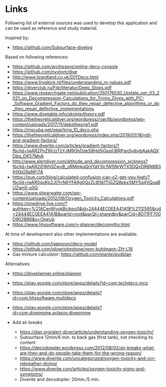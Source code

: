 # Links

Following list of external sources was used to develop this application and can be used as reference and study material.

Inspired by:

* <https://github.com/Subsurface-divelog>

Based on following references:

* <https://github.com/archisgore/online-deco-console>
* <https://github.com/nyxtom/dive>
* <http://www.lizardland.co.uk/DIYDeco.html>
* <https://www.frogkick.nl/files/understanding_m-values.pdf>
* <https://diverclub.ru/File/literatur/Deep_Stops.pdf>
* <https://www.researchgate.net/publication/350176530_Update_per_03_2021_on_Decompression-Calculations_for_Trimix_Dives_with_PC-_Software_Gradient_Factors_do_they_repair_defective_algorithms_or_do_they_repair_defective_implementations>
* <https://www.divetable.info/skripte/theory.pdf>
* <https://thetheoreticaldiver.org/wordpress//var/lib/wordpress/wp-content/uploads/2017/11/dekotheorie1.pdf>
* <https://njscuba.net/gear/trng_10_deco.php>
* <https://thetheoreticaldiver.org/wordpress/index.php/2019/01/18/ndl-and-gradient-factors/>
* <https://www.diverite.com/articles/gradient-factors/?fbclid=IwAR2PnZ6IUzTzYJM9GhDdeS8HdSiGpqUBRPanSvibybAakAQXDbq_DK57MnA>
* <http://www.alertdiver.com/altitude_and_decompression_sickness?fbclid=IwAR2iDWh0ZwvB_oRMmkqQnlYaY3lc1W5NrWTX3DQvDR6N8B3lHXbG9aNFiTA>
* <https://gue.com/blog/calculated-confusion-can-o2-get-you-high/?fbclid=IwAR0qxKp2Jt7rrN6YFA9g0QxZLtENi1TjGZQ8pkxSMY5q4VQuaBUZwn5-u0Q>
* <https://www.shearwater.com/wp-content/uploads/2012/08/Oxygen_Toxicity_Calculations.pdf>
* <https://onedrive.live.com/?authkey=%21ACenWvokBcikpo0&id=24444EC0EEA41A1B%2112595&cid=24444EC0EEA41A1B&parId=root&parQt=sharedby&parCid=8D71FF700D902B86&o=OneUp>
* <https://www.hhssoftware.com/v-planner/decomyths.html>

At time of development also other implementations are available:

* <https://github.com/igaponov/deco-model>
* <https://github.com/oliverjohnstone/npm-buhlmann-ZH-L16>
* Gas mixture calculator: <https://github.com/eianlei/pydplan>

Alternatives

* <https://diveplanner.online/planner>
* <https://play.google.com/store/apps/details?id=com.techdeco.mcp>
* <https://play.google.com/store/apps/details?id=com.hhssoftware.multideco>
* <https://play.google.com/store/apps/details?id=com.diveprome.avlasov.diveprome>

* Add air breaks
  * <https://dan.org/alert-diver/article/understanding-oxygen-toxicity/>
  * Subsurface 12min/6 min. to back gas (first tank), not checking its content
  * <https://decodoppler.wordpress.com/2012/08/02/air-breaks-what-are-they-and-do-people-take-them-for-the-wrong-reason/>
  * <https://www.diverite.com/uncategorized/oxygen-toxicity-and-ccr-rebreather-diving/>
  * <https://www.diverite.com/articles/oxygen-toxicity-signs-and-symptoms/>
  * Diverite and decodopler: 20min./5 min.
